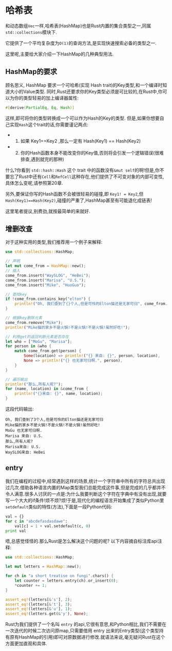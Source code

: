 # 哈希表

和动态数组`Vec`一样,哈希表(HashMap)也是Rust内置的集合类型之一,同属`std::collections`模块下.

它提供了一个平均复杂度为`O(1)`的查询方法,是实现快速搜索必备的类型之一.

这里呢,主要给大家介绍一下HashMap的几种典型用法.

## HashMap的要求

顾名思义, HashMap 要求一个可哈希(实现 Hash trait)的Key类型,和一个编译时知道大小的Value类型.
同时,Rust还要求你的Key类型必须是可比较的,在Rust中,你可以为你的类型轻易的加上编译器属性:

```rust
#[derive(PartialEq, Eq, Hash)]
```

这样,即可将你的类型转换成一个可以作为Hash的Key的类型.
但是,如果你想要自己实现`Hash`这个trait的话,你需要谨记两点:
* 1. 如果 Key1==Key2 ,那么一定有 Hash(Key1) == Hash(Key2)
* 2. 你的Hash函数本身不能改变你的Key值,否则将会引发一个逻辑错误(很难排查,遇到就完的那种)

什么?你看到 `std::hash::Hash` 这个 trait 中的函数没有`&mut self`的啊!但是,你不要忘了Rust中还有`Cell`和`RefCell`这种存在,他们提供了不可变对象的内部可变性,具体怎么变呢,请参照第20章.

另外,要保证你写的Hash函数不会被很轻易的碰撞,即 `Key1! = Key2`,但 `Hash(Key1)==Hash(Key2)`,碰撞的严重了,HashMap甚至有可能退化成链表!

这里笔者提议,别费劲,就按最简单的来就好.

## 增删改查

对于这种实用的类型,我们推荐用一个例子来解释:

```rust
use std::collections::HashMap;

// 声明
let mut come_from = HashMap::new();
// 插入
come_from.insert("WaySLOG", "HeBei");
come_from.insert("Marisa", "U.S.");
come_from.insert("Mike", "HuoGuo");

// 查找key
if !come_from.contains_key("elton") {
    println!("Oh, 我们查到了{}个人,但是可怜的Elton猫还是无家可归", come_from.len());
}

// 根据key删除元素
come_from.remove("Mike");
println!("Mike猫的家乡不是火锅!不是火锅!不是火锅!虽然好吃!");

// 利用get的返回判断元素是否存在
let who = ["MoGu", "Marisa"];
for person in &who {
    match come_from.get(person) {
        Some(location) => println!("{} 来自: {}", person, location),
        None => println!("{} 也无家可归啊.", person),
    }
}

// 遍历输出
println!("那么,所有人呢?");
for (name, location) in &come_from {
    println!("{}来自: {}", name, location);
}
```

这段代码输出:
```
Oh, 我们查到了3个人,但是可怜的Elton猫还是无家可归
Mike猫的家乡不是火锅!不是火锅!不是火锅!虽然好吃!
MoGu 也无家可归啊.
Marisa 来自: U.S.
那么,所有人呢?
Marisa来自: U.S.
WaySLOG来自: HeBei
```

## entry

我们在编程的过程中,经常遇到这样的场景,统计一个字符串中所有的字符总共出现过几次.借助各种语言内置的Map类型我们总能完成这件事,但是完成的几乎都并不令人满意.很多人讨厌的一点是:为什么我要判断这个字符在字典中有没有出现,就要写一个大大的if条件!烦不烦?烦!于是,现代化的编程语言开始集成了类似Python里`setdefault`类似的特性(方法),下面是一段Python代码:

```python
val = {}
for c in "abcdefasdasdawe":
    val[c] = 1 + val.setdefault(c, 0)
print val
```

唔,总感觉怪怪的.那么Rust是怎么解决这个问题的呢?
以下内容摘自标注库api注释:

```rust
use std::collections::HashMap;

let mut letters = HashMap::new();

for ch in "a short treatise on fungi".chars() {
    let counter = letters.entry(ch).or_insert(0);
    *counter += 1;
}

assert_eq!(letters[&'s'], 2);
assert_eq!(letters[&'t'], 3);
assert_eq!(letters[&'u'], 1);
assert_eq!(letters.get(&'y'), None);
```

Rust为我们提供了一个名叫 `entry` 的api,它很有意思,和Python相比,我们不需要在一次迭代的时候二次访问原map,只需要借用 entry 出来的Entry类型(这个类型持有原有HashMap的引用)即可对原数据进行修改.就语法来说,毫无疑问Rust在这个方面更加直观和具体.
